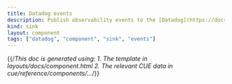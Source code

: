 ```yaml
---
title: Datadog events
description: Publish observability events to the [Datadog](https://docs.datadoghq.com) [Events API](https://docs.datadoghq.com/api/latest/events)
kind: sink
layout: component
tags: ["datadog", "component", "sink", "events"]
---
```


{{/*This doc is generated using:
     1. The template in layouts/docs/component.html
2. The relevant CUE data in cue/reference/components/...*/}}

